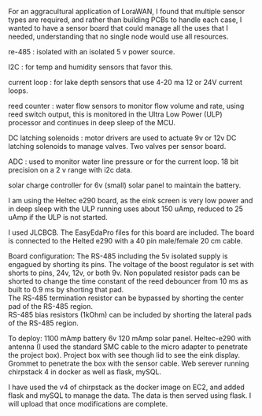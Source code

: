 For an aggracultural application of LoraWAN, I found that multiple sensor types are required, and rather than building PCBs to handle each case, I wanted to have a sensor board that could manage all the uses that I needed, understanding that no single node would use all resources.  

re-485 : isolated with an isolated 5 v power source.

I2C : for temp and  humidity sensors that favor this.

current loop : for lake depth sensors that use 4-20 ma 12 or 24V current loops.

reed counter : water flow sensors to monitor flow volume and rate, using reed switch output, this is monitored in the Ultra Low Power (ULP) processor and continues in deep sleep of the MCU.

DC latching solenoids : motor drivers are used to actuate 9v or 12v DC latching solenoids to manage valves.  Two valves per sensor board.  

ADC : used to monitor water line pressure or for the current loop.  18 bit precision on a 2 v range with i2c data. 

solar charge controller for 6v (small) solar panel to maintain the battery.

I am using the Heltec e290 board, as the eink screen is very low power and in deep sleep with the ULP running uses about 150 uAmp, reduced to 25 uAmp if the ULP is not  started.

I used JLCBCB.  The EasyEdaPro files for this board are included.  The board is connected to the Helted e290 with a 40 pin male/female 20 cm cable.  

Board configuration:
The RS-485 including the 5v isolated supply is engagued by shorting its pins.
The voltage of the boost regulator is set with shorts to pins, 24v, 12v, or both 9v.
Non populated resistor pads can be shorted to change the time constant of the reed debouncer from 10 ms as built to 0.9 ms by shorting that pad.  
The RS-485 termination resistor can be bypassed by shorting the center pad of the RS-485 region.  
RS-485 bias resistors (1kOhm) can be included by shorting the lateral pads of the RS-485 region.  

To deploy:
1100 mAmp battery
6v 120 mAmp solar panel.
Heltec-e290 with antenna (I used the standard SMC cable to the micro adapter to penetrate the project box).
Project box with see though lid to see the eink display.
Grommet to penetrate the box with the sensor cable.
Web serever running chirpstack 4 in docker as well as flask, mySQL.

I have used the v4 of chirpstack as the docker image on EC2, and added flask and mySQL to manage the data.  The data is then served using flask.  I will upload that once modifications are complete.  
